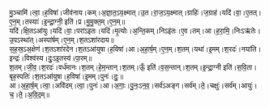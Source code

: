 

  
मु॒ञ्चामि॑।त्वा॒।ह॒विषा॑।जीव॑नाय।कम्।अ॒ज्ञा॒त॒ऽय॒क्ष्मात्।उ॒त।रा॒ज॒ऽय॒क्ष्मात्।ग्राहिः॑।ज॒ग्राह॑।यदि॑।वा॒।ए॒तत्।ए॒न॒म्।तस्याः॑।इ॒न्द्रा॒ग्नी॒ इति॑।प्र।मु॒मु॒क्त॒म्।ए॒न॒म्॥  
यदि॑।क्षि॒तऽआ॑युः।यदि॑।वा॒।परा॑ऽइतः।यदि॑।मृ॒त्योः।अ॒न्ति॒कम्।निऽइ॑तः।ए॒व।तम्।आ।ह॒रा॒मि॒।निःऽऋ॑तेः।उ॒पऽस्था॑त्।अस्पा॑र्षम्।ए॒न॒म्।श॒तऽशा॑रदाय॥  
स॒ह॒स्र॒ऽअ॒क्षेण॑।श॒तऽशा॑रदेन।श॒तऽआ॑युषा।ह॒विषा॑।आ।अ॒हा॒र्ष॒म्।ए॒न॒म्।श॒तम्।यथा॑।इ॒मम्।श॒रदः॑।नया॑ति।इन्द्रः॑।विश्व॑स्य।दुः॒ऽइ॒तस्य॑।पा॒रम्॥  
श॒तम्।जी॒व॒।श॒रदः॑।वर्ध॑मानः।श॒तम्।हे॒म॒न्तान्।श॒तम्।ऊँ॒ इति॑।व॒स॒न्तान्।श॒तम्।इ॒न्द्रा॒ग्नी इति॑।स॒वि॒ता।बृह॒स्पतिः॑।श॒तऽआ॑युषा।ह॒विषा॑।इ॒मम्।पुनः॑।दुः॒॥  
आ।अ॒हा॒र्ष॒म्।त्वा॒।अवि॑दम्।त्वा॒।पुनः॑।आ।अ॒गाः॒।पु॒नः॒ऽन॒व॒।सर्व॑ऽअङ्ग।सर्व॑म्।ते॒।चक्षुः॑।सर्व॑म्।आयुः॑।च॒।ते॒।अ॒वि॒द॒म्॥  
